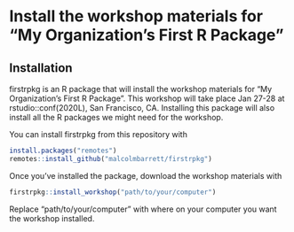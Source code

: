 
<!-- README.md is generated from README.Rmd. Please edit that file -->

# Install the workshop materials for “My Organization’s First R Package”

<!-- badges: start -->

<!-- badges: end -->

## Installation

firstrpkg is an R package that will install the workshop materials for
“My Organization’s First R Package”. This workshop will take place Jan
27-28 at rstudio::conf(2020L), San Francisco, CA. Installing this
package will also install all the R packages we might need for the
workshop.

You can install firstrpkg from this repository with

``` r
install.packages("remotes")
remotes::install_github("malcolmbarrett/firstrpkg")
```

Once you’ve installed the package, download the workshop materials with

``` r
firstrpkg::install_workshop("path/to/your/computer")
```

Replace “path/to/your/computer” with where on your computer you want the
workshop installed.
